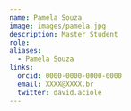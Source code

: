 ```yaml
---
name: Pamela Souza
image: images/pamela.jpg
description: Master Student
role: 
aliases:
  - Pamela Souza
links:
  orcid: 0000-0000-0000-0000
  email: XXXX@XXXX.br
  twitter: david.aciole
---
```

